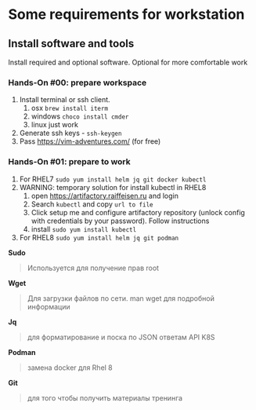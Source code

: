 # Some requirements for workstation

## Install software and tools

Install required and optional software. Optional for more comfortable work

### Hands-On #00: prepare workspace

1. Install terminal or ssh client.
   1. osx `brew install iterm`
   1. windows `choco install cmder`
   1. linux just work
1. Generate ssh keys - `ssh-keygen`
1. Pass https://vim-adventures.com/ (for free)

### Hands-On #01: prepare to work


1. For RHEL7 `sudo yum install helm jq git docker kubectl`
1. WARNING: temporary solution for install kubectl in RHEL8
    1. open https://artifactory.raiffeisen.ru and login
    1. Search `kubectl` and copy `url to file`
    1. Click setup me and configure artifactory repository (unlock config with credentials by your password). Follow instructions
    3. install `sudo yum install kubectl`
1. For RHEL8 `sudo yum install helm jq git podman`

**Sudo**
> Используется для получение прав root

**Wget**
> Для загрузки файлов по сети. man wget для подробной информации 

**Jq**
> для форматирование и поска по JSON ответам API K8S

**Podman**
> замена docker для Rhel 8

**Git**
> для того чтобы получить материалы тренинга



